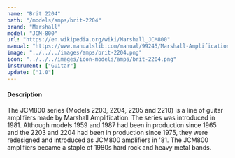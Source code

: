 ```yaml
---
name: "Brit 2204"
path: "/models/amps/brit-2204"
brand: "Marshall"
model: "JCM-800"
url: "https://en.wikipedia.org/wiki/Marshall_JCM800"
manual: "https://www.manualslib.com/manual/99245/Marshall-Amplification-Jcm800.html"
image: "../../../images/amps/brit-2204.png"
icon: "../../../images/icon-models/amps/brit-2204.png"
instrument: ["Guitar"]
update: ["1.0"]
---
```

#### Description
The JCM800 series (Models 2203, 2204, 2205 and 2210) is a line of guitar amplifiers made by Marshall Amplification. The series was introduced in 1981. Although models 1959 and 1987 had been in production since 1965 and the 2203 and 2204 had been in production since 1975, they were redesigned and introduced as JCM800 amplifiers in '81. The JCM800 amplifiers became a staple of 1980s hard rock and heavy metal bands. 